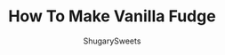 ---
layout: ../../layouts/MarkdownPostLayout.astro
title: How To Make Vanilla Fudge
author: ShugarySweets
pubDate: 2019-02-18
description: "Do you know How to Make Vanilla Fudge? It’s easier than you think and is so simple to customize with your favorite candies, nuts and other delicious mix-ins!"
image_url: https://www.shugarysweets.com/wp-content/uploads/2019/02/vanilla-fudge-facebook.jpg
tags: ["Candy","American"]
calories: 81
protein: 0
carbohydrates: 9
fats: 5
fiber: 0
ingredients: ["2 cups granulated sugar"," ¾ cup heavy whipping cream"," ¾ cup unsalted butter"," Pinch of salt"," 11 ounce white chocolate chips"," 1 jar (7ounce) marshmallow cream"]
serves: 64
time: "2 hours 25 minutes"
prepTime: "15 minutes"
instructions: ["Prepare an 8-inch square baking dish by lining it with parchment paper. Set aside.","Add white chocolate chips and marshmallow cream to a large mixing bowl. Set aside.","In a large, heavy saucepan, add butter, cream, sugar and salt. Bring to a boil over medium high heat, stirring frequently. Once boiling, continue to boil for a full 5 minutes, stirring constantly.","Remove from heat and pour over white chocolate and marshmallow cream. Using an electric mixer, blend for about one minute, until chips or morsels are melted and mixture is smooth.","Add any desired mix-ins and fold them in with a spoon, gently. Pour mixture into prepared baking dish and refrigerate for two hours (or overnight), covered with a piece of plastic wrap.","Once set, cut into bite sized pieces and store in an airtight container in the refrigerator for up to two weeks."]
nutrition: ["81 calories","9 grams carbohydrates","10 milligrams cholesterol","5 grams fat","0 grams fiber","0 grams protein","3 grams saturated fat","8 milligrams sodium","9 grams sugar","0 grams trans fat","2 grams unsaturated fat"]
---